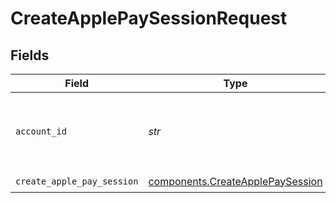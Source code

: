 # CreateApplePaySessionRequest


## Fields

| Field                                                                                | Type                                                                                 | Required                                                                             | Description                                                                          |
| ------------------------------------------------------------------------------------ | ------------------------------------------------------------------------------------ | ------------------------------------------------------------------------------------ | ------------------------------------------------------------------------------------ |
| `account_id`                                                                         | *str*                                                                                | :heavy_check_mark:                                                                   | ID of the Moov account representing the merchant.                                    |
| `create_apple_pay_session`                                                           | [components.CreateApplePaySession](../../models/components/createapplepaysession.md) | :heavy_check_mark:                                                                   | N/A                                                                                  |